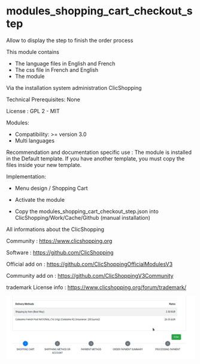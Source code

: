 # modules_shopping_cart_checkout_step

Allow to display the step to finish the order process

This module contains

- The language files in English and French
- The css file in French and English
- The module
  
Via the installation system administration ClicShopping

Technical Prerequisites: None

License : GPL 2 - MIT

Modules:

- Compatibility: >= version 3.0
- Multi languages

Recommendation and documentation specific use :
The module is installed in the Default template.
If you have another template, you must copy the files inside your new template.

Implementation:

- Menu design / Shopping Cart
- Activate the module

- Copy the modules_shopping_cart_checkout_step.json into ClicShopping/Work/Cache/Github (manual installation)

 All informations about the ClicShopping

 Community : https://www.clicshopping.org

 Software : https://github.com/ClicShopping

 Official add on : https://github.com/ClicShoppingOfficialModulesV3

 Community add on : https://github.com/ClicShoppingV3Community

 trademark License info : https://www.clicshopping.org/forum/trademark/ 

![image](https://github.com/ClicShoppingV3Community/modules_shopping_cart_checkout_step/blob/master/ModuleInfosJson/image.png)